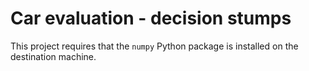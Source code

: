 # Car evaluation - decision stumps

This project requires that the `numpy` Python package is installed on the destination machine.
